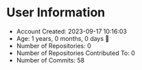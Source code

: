 # User Information

- Account Created: 2023-09-17 10:16:03
- Age: 1 years, 0 months, 0 days 🎂
- Number of Repositories: 0
- Number of Repositories Contributed To: 0
- Number of Commits: 58
